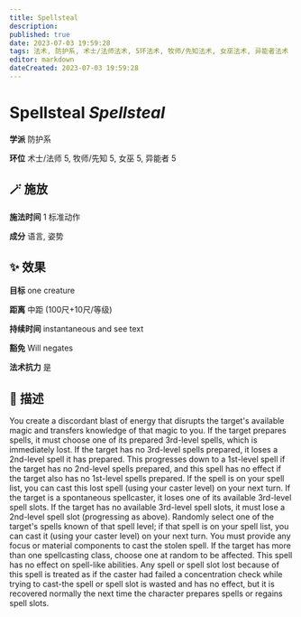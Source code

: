 ```yaml
---
title: Spellsteal
description: 
published: true
date: 2023-07-03 19:59:28
tags: 法术, 防护系, 术士/法师法术, 5环法术, 牧师/先知法术, 女巫法术, 异能者法术
editor: markdown
dateCreated: 2023-07-03 19:59:28
---
```


# **Spellsteal** *Spellsteal*

**学派** 防护系 

**环位** 术士/法师 5, 牧师/先知 5, 女巫 5, 异能者 5

## 🪄 施放

**施法时间** 1 标准动作

**成分** 语言, 姿势

## ✨ 效果 

**目标** one creature 

**距离** 中距 (100尺+10尺/等级)  

**持续时间** instantaneous and see text 

**豁免** Will negates

**法术抗力** 是

## 📖 描述

You create a discordant blast of energy that disrupts the target's available magic and transfers knowledge of that magic to you.  If the target prepares spells, it must choose one of its prepared 3rd-level spells, which is immediately lost. If the target has no 3rd-level spells prepared, it loses a 2nd-level spell it has prepared. This progresses down to a 1st-level spell if the target has no 2nd-level spells prepared, and this spell has no effect if the target also has no 1st-level spells prepared. If the spell is on your spell list, you can cast this lost spell (using your caster level) on your next turn.  If the target is a spontaneous spellcaster, it loses one of its available 3rd-level spell slots. If the target has no available 3rd-level spell slots, it must lose a 2nd-level spell slot (progressing as above). Randomly select one of the target's spells known of that spell level; if that spell is on your spell list, you can cast it (using your caster level) on your next turn.  You must provide any focus or material components to cast the stolen spell.  If the target has more than one spellcasting class, choose one at random to be affected. This spell has no effect on spell-like abilities.  Any spell or spell slot lost because of this spell is treated as if the caster had failed a concentration check while trying to cast-the spell or spell slot is wasted and has no effect, but it is recovered normally the next time the character prepares spells or regains spell slots.
    